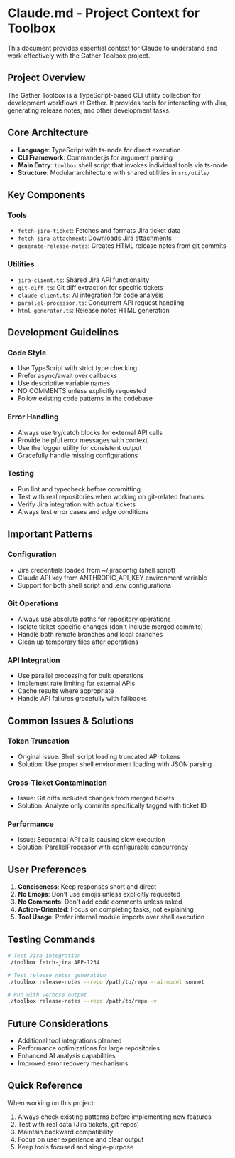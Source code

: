 # Claude.md - Project Context for Toolbox

This document provides essential context for Claude to understand and work effectively with the Gather Toolbox project.

## Project Overview

The Gather Toolbox is a TypeScript-based CLI utility collection for development workflows at Gather. It provides tools for interacting with Jira, generating release notes, and other development tasks.

## Core Architecture

- **Language**: TypeScript with ts-node for direct execution
- **CLI Framework**: Commander.js for argument parsing
- **Main Entry**: `toolbox` shell script that invokes individual tools via ts-node
- **Structure**: Modular architecture with shared utilities in `src/utils/`

## Key Components

### Tools
- `fetch-jira-ticket`: Fetches and formats Jira ticket data
- `fetch-jira-attachment`: Downloads Jira attachments
- `generate-release-notes`: Creates HTML release notes from git commits

### Utilities
- `jira-client.ts`: Shared Jira API functionality
- `git-diff.ts`: Git diff extraction for specific tickets
- `claude-client.ts`: AI integration for code analysis
- `parallel-processor.ts`: Concurrent API request handling
- `html-generator.ts`: Release notes HTML generation

## Development Guidelines

### Code Style
- Use TypeScript with strict type checking
- Prefer async/await over callbacks
- Use descriptive variable names
- NO COMMENTS unless explicitly requested
- Follow existing code patterns in the codebase

### Error Handling
- Always use try/catch blocks for external API calls
- Provide helpful error messages with context
- Use the logger utility for consistent output
- Gracefully handle missing configurations

### Testing
- Run lint and typecheck before committing
- Test with real repositories when working on git-related features
- Verify Jira integration with actual tickets
- Always test error cases and edge conditions

## Important Patterns

### Configuration
- Jira credentials loaded from ~/.jiraconfig (shell script)
- Claude API key from ANTHROPIC_API_KEY environment variable
- Support for both shell script and .env configurations

### Git Operations
- Always use absolute paths for repository operations
- Isolate ticket-specific changes (don't include merged commits)
- Handle both remote branches and local branches
- Clean up temporary files after operations

### API Integration
- Use parallel processing for bulk operations
- Implement rate limiting for external APIs
- Cache results where appropriate
- Handle API failures gracefully with fallbacks

## Common Issues & Solutions

### Token Truncation
- Original issue: Shell script loading truncated API tokens
- Solution: Use proper shell environment loading with JSON parsing

### Cross-Ticket Contamination
- Issue: Git diffs included changes from merged tickets
- Solution: Analyze only commits specifically tagged with ticket ID

### Performance
- Issue: Sequential API calls causing slow execution
- Solution: ParallelProcessor with configurable concurrency

## User Preferences

1. **Conciseness**: Keep responses short and direct
2. **No Emojis**: Don't use emojis unless explicitly requested
3. **No Comments**: Don't add code comments unless asked
4. **Action-Oriented**: Focus on completing tasks, not explaining
5. **Tool Usage**: Prefer internal module imports over shell execution

## Testing Commands

```bash
# Test Jira integration
./toolbox fetch-jira APP-1234

# Test release notes generation
./toolbox release-notes --repo /path/to/repo --ai-model sonnet

# Run with verbose output
./toolbox release-notes --repo /path/to/repo -v
```

## Future Considerations

- Additional tool integrations planned
- Performance optimizations for large repositories
- Enhanced AI analysis capabilities
- Improved error recovery mechanisms

## Quick Reference

When working on this project:
1. Always check existing patterns before implementing new features
2. Test with real data (Jira tickets, git repos)
3. Maintain backward compatibility
4. Focus on user experience and clear output
5. Keep tools focused and single-purpose